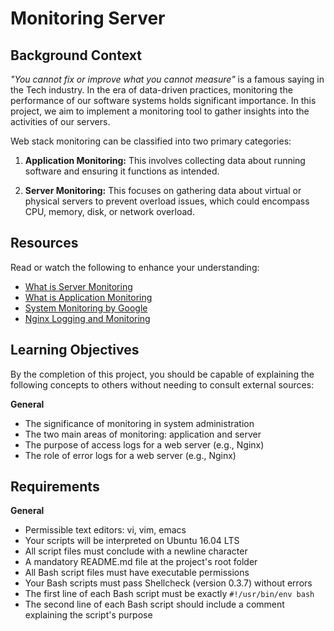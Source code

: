 # Monitoring Server

## Background Context
*"You cannot fix or improve what you cannot measure"* is a famous saying in the Tech industry. In the era of data-driven practices, monitoring the performance of our software systems holds significant importance. In this project, we aim to implement a monitoring tool to gather insights into the activities of our servers.

Web stack monitoring can be classified into two primary categories:

1. **Application Monitoring:** This involves collecting data about running software and ensuring it functions as intended.

2. **Server Monitoring:** This focuses on gathering data about virtual or physical servers to prevent overload issues, which could encompass CPU, memory, disk, or network overload.

## Resources
Read or watch the following to enhance your understanding:

- [What is Server Monitoring](https://www.sumologic.com/glossary/server-monitoring/)
- [What is Application Monitoring](https://en.wikipedia.org/wiki/Application_performance_management)
- [System Monitoring by Google](https://sre.google/sre-book/monitoring-distributed-systems/)
- [Nginx Logging and Monitoring](https://docs.nginx.com/nginx/admin-guide/monitoring/logging/)

## Learning Objectives
By the completion of this project, you should be capable of explaining the following concepts to others without needing to consult external sources:

**General**
- The significance of monitoring in system administration
- The two main areas of monitoring: application and server
- The purpose of access logs for a web server (e.g., Nginx)
- The role of error logs for a web server (e.g., Nginx)


## Requirements
**General**
- Permissible text editors: vi, vim, emacs
- Your scripts will be interpreted on Ubuntu 16.04 LTS
- All script files must conclude with a newline character
- A mandatory README.md file at the project's root folder
- All Bash script files must have executable permissions
- Your Bash scripts must pass Shellcheck (version 0.3.7) without errors
- The first line of each Bash script must be exactly `#!/usr/bin/env bash`
- The second line of each Bash script should include a comment explaining the script's purpose